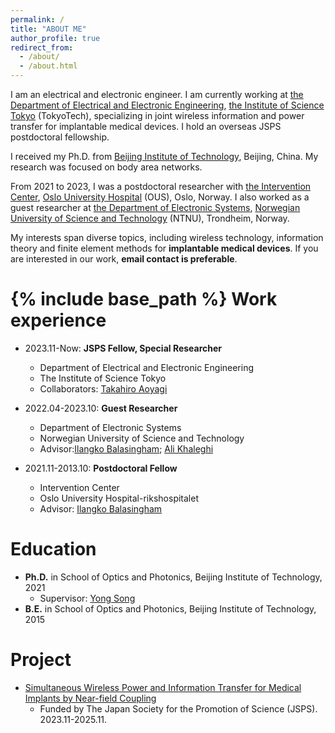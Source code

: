 ```yaml
---
permalink: /
title: "ABOUT ME"
author_profile: true
redirect_from: 
  - /about/
  - /about.html
---
```

I am an electrical and electronic engineer. I am currently working at [the Department of Electrical and Electronic Engineering](https://educ.titech.ac.jp/ee/eng/), [the Institute of Science Tokyo](https://www.titech.ac.jp/english) (TokyoTech), specializing in joint wireless information and power transfer for implantable medical devices. I hold an overseas JSPS postdoctoral fellowship. 
  
I received my Ph.D. from  [Beijing Institute of Technology](https://english.bit.edu.cn/), Beijing, China. My research was focused on body area networks.
  
From 2021 to 2023, I was a postdoctoral researcher with [the Intervention Center](https://www.ivs.no), [Oslo University Hospital](https://www.oslo-universitetssykehus.no/oslo-university-hospital) (OUS), Oslo, Norway. I also worked as a guest researcher at [the Department of Electronic Systems](https://www.ntnu.edu/ies), [Norwegian University of Science and Technology](https://www.ntnu.edu/) (NTNU), Trondheim, Norway.
  
My interests span diverse topics, including wireless technology, information theory and finite element methods for **implantable medical devices**. If you are interested in our work, **email contact is preferable**.



{% include base_path %}
Work experience
======
* 2023.11-Now: **JSPS Fellow, Special Researcher**
  * Department of Electrical and Electronic Engineering
  * The Institute of Science Tokyo
  * Collaborators: [Takahiro Aoyagi](http://www.aoyagi.ee.e.titech.ac.jp/blog/dr-takahiro-aoyagi/)

* 2022.04-2023.10: **Guest Researcher**
  * Department of Electronic Systems
  * Norwegian University of Science and Technology
  * Advisor:[Ilangko Balasingham](https://www.balasingham.com/); [Ali Khaleghi](https://www.ntnu.edu/employees/ali.khaleghi)

* 2021.11-2013.10: **Postdoctoral Fellow**
  * Intervention Center
  * Oslo University Hospital-rikshospitalet
  * Advisor: [Ilangko Balasingham](https://www.balasingham.com/)
  
Education
======
* **Ph.D.** in School of Optics and Photonics, Beijing Institute of Technology, 2021
  * Supervisor: [Yong Song](https://opt.bit.edu.cn/jsdw/jsml/gdyqyjs/f491c35fcedd48548d87063037b5e67c.htm)
* **B.E.** in School of Optics and Photonics, Beijing Institute of Technology, 2015
    
Project
======
* [Simultaneous Wireless Power and Information Transfer for Medical Implants by Near-field Coupling](https://kaken.nii.ac.jp/ja/grant/KAKENHI-PROJECT-23KF0225/)
  * Funded by The Japan Society for the Promotion of Science (JSPS). 2023.11-2025.11.
  


